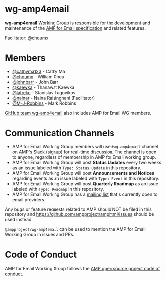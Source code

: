 # wg-amp4email
**wg-amp4email** [Working Group](https://github.com/ampproject/meta/blob/master/GOVERNANCE.md#working-groups) is responsible for the development and maintenance of the [AMP for Email specification](https://github.com/ampproject/amphtml/tree/master/spec/email) and related features.

Facilitator: [@choumx](https://github.com/choumx)

# Members
- [@cathyma123](https://github.com/cathyma123) - Cathy Ma
- [@choumx](https://github.com/choumx) - William Chou
- [@johnbarr](https://github.com/johnbarr) - John Barr
- [@kaewka](https://github.com/kaewka) - Thanawat Kaewka
- [@latrekc](https://github.com/latrekc) - Stanislav Tugovikov
- [@nainar](https://github.com/nainar) - Naina Raisinghani (Facilitator)
- [@M-J-Robbins](https://github.com/M-J-Robbins) - Mark Robbins

[GitHub team wg-amp4email](https://github.com/orgs/ampproject/teams/wg-amp4email) also includes AMP for Email WG members.

# Communication Channels
- AMP for Email Working Group members will use `#wg-amp4email` channel on AMP's Slack ([signup](https://docs.google.com/forms/d/e/1FAIpQLSd83J2IZA6cdR6jPwABGsJE8YL4pkypAbKMGgUZZriU7Qu6Tg/viewform?fbzx=4406980310789882877)) for real-time discussion. The channel is open to anyone, regardless of membership in AMP for Email working group.
- AMP for Email Working Group will post **Status Updates** every two weeks as an issue labeled with `Type: Status Update` in this repository.
- AMP for Email Working Group will post **Announcements and Notices** regarding events as an issue labeled with `Type: Event` in this repository.
- AMP for Email Working Group will post **Quarterly Roadmap** as an issue labeled with `Type: Roadmap` in this repository.
- AMP for Email Working Group has a [mailing list](https://groups.google.com/forum/#!forum/ampforemail) that's currently open to email providers.

Any bugs or feature requests related to AMP should NOT be filed in this repository and https://github.com/ampproject/amphtml/issues should be used instead.

`@ampproject/wg-amp4email` can be used to mention the AMP for Email Working Group in issues and PRs.

# Code of Conduct
AMP for Email Working Group follows the [AMP open source project code of conduct](https://github.com/ampproject/meta/blob/master/CODE_OF_CONDUCT.md).
